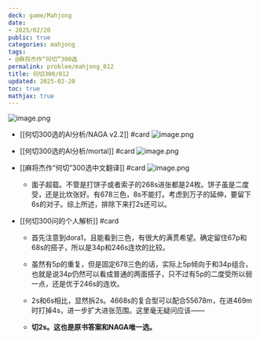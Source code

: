 ```yaml
---
deck: game/Mahjong
date:
- 2025/02/20
public: true
categories: mahjong
tags:
- @麻将杰作“何切”300选
permalink: problem/mahjong_012
title: 何切300/012
updated: 2025-02-20
toc: true
mathjax: true
---
```


![image.png](/assets/image_1740063109009_0.png)

  + [[何切300选的AI分析/NAGA v2.2]] #card
![image.png](/assets/image_1740063117165_0.png)

  + [[何切300选的AI分析/mortal]] #card
![image.png](/assets/image_1740063124530_0.png)

  + [[麻将杰作“何切”300选中文翻译]] #card
![image.png](/assets/image_1740063133284_0.png)

    + 面子超载。不管是打饼子或者索子的268s进张都是24枚。饼子虽是二度受，还是比坎张好。有678三色，8s不能打。考虑到万子的延伸，要留下6s的对子。综上所述，排除下来打2s还可以。

  + [[何切300问的个人解析]] #card
    + 首先注意到dora1，且能看到三色，有很大的满贯希望。确定留住67p和68s的搭子，所以是34p和246s连坎的比较。

    + 虽然有5p的重复，但是固定678三色的话，实际上5p倾向于和34p组合，也就是说34p仍然可以看成普通的两面搭子，只不过有5p的二度受所以弱一点，还是优于246s的连坎。

    + 2s和6s相比，显然拆2s。4668s的复合型可以配合55678m，在进469m时打掉4s，进一步扩大进张范围。这里毫无疑问应该——

    + **切2s。这也是原书答案和NAGA唯一选。**
